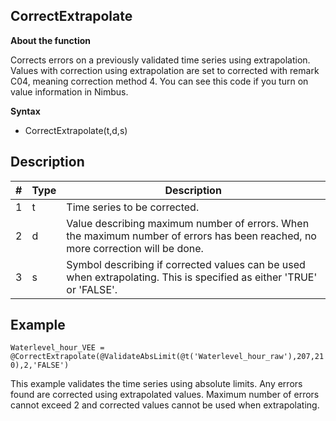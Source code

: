 ﻿## CorrectExtrapolate
**About the function**

Corrects errors on a previously validated time series using extrapolation.
Values with correction using extrapolation are set to corrected with remark C04,
meaning correction method 4. You can see this code if you turn on value
information in Nimbus.

**Syntax**

- CorrectExtrapolate(t,d,s)

## Description

| # | Type | Description |
|---|---|---|
| 1 | t | Time series to be corrected. |
| 2 | d | Value describing maximum number of errors. When the maximum number of errors has been reached, no more correction will be done. |
| 3 | s | Symbol describing if corrected values can be used when extrapolating. This is specified as either 'TRUE' or 'FALSE'. |

## Example
`Waterlevel_hour_VEE = @CorrectExtrapolate(@ValidateAbsLimit(@t('Waterlevel_hour_raw'),207,210),2,'FALSE')`

This example validates the time series using absolute limits. Any errors found
are corrected using extrapolated values. Maximum number of errors cannot exceed
2 and corrected values cannot be used when extrapolating.
